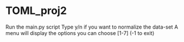 # TOML_proj2
Run the main.py script
Type y/n if you want to normalize the data-set
A menu will display the options you can choose [1-7] (-1 to exit)
